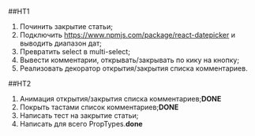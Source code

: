 ##HT1
1. Починить закрытие статьи;
2. Подключить https://www.npmjs.com/package/react-datepicker и выводить диапазон дат;
3. Превратить select в multi-select;
4. Вывести комментарии, открывать/закрывать по кику на кнопку;
5. Реализовать декоратор открытия/закрытия списка комментариев.

##HT2
1. Анимация открытия/закрытия списка комментариев;**DONE**
2. Покрыть тастами список комментариев;**DONE**
3. Написать тест на закрытие статьи;
4. Написать для всего PropTypes.**done**
